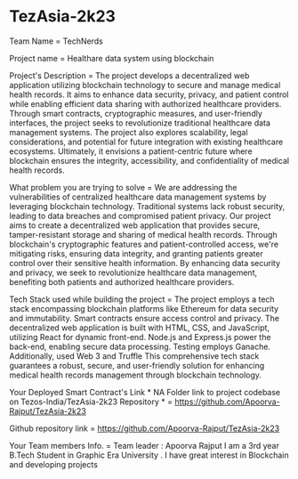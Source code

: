 # TezAsia-2k23

Team Name = TechNerds

Project name = Healthare data system using blockchain

Project's Description = 
The project develops a decentralized web application utilizing blockchain technology to secure and manage medical health records. It aims to enhance data security, privacy, and patient control while enabling efficient data sharing with authorized healthcare providers. Through smart contracts, cryptographic measures, and user-friendly interfaces, the project seeks to revolutionize traditional healthcare data management systems. The project also explores scalability, legal considerations, and potential for future integration with existing healthcare ecosystems. Ultimately, it envisions a patient-centric future where blockchain ensures the integrity, accessibility, and confidentiality of medical health records.

What problem you are trying to solve = 
We are addressing the vulnerabilities of centralized healthcare data management systems by leveraging blockchain technology. Traditional systems lack robust security, leading to data breaches and compromised patient privacy. Our project aims to create a decentralized web application that provides secure, tamper-resistant storage and sharing of medical health records. Through blockchain's cryptographic features and patient-controlled access, we're mitigating risks, ensuring data integrity, and granting patients greater control over their sensitive health information. By enhancing data security and privacy, we seek to revolutionize healthcare data management, benefiting both patients and authorized healthcare providers.

Tech Stack used while building the project = 
The project employs a tech stack encompassing blockchain platforms like Ethereum for data security and immutability. Smart contracts ensure access control and privacy. The decentralized web application is built with HTML, CSS, and JavaScript, utilizing React for dynamic front-end. Node.js and Express.js power the back-end, enabling secure data processing. Testing employs Ganache. Additionally, used Web 3 and Truffle This comprehensive tech stack guarantees a robust, secure, and user-friendly solution for enhancing medical health records management through blockchain technology. 

Your Deployed Smart Contract's Link * NA
Folder link to project codebase on Tezos-India/TezAsia-2k23 Repository * = https://github.com/Apoorva-Rajput/TezAsia-2k23

Github repository link = https://github.com/Apoorva-Rajput/TezAsia-2k23

Your Team members Info. = Team leader : Apoorva Rajput
I am a 3rd year B.Tech Student in Graphic Era University .
I have great interest in Blockchain and developing projects 
